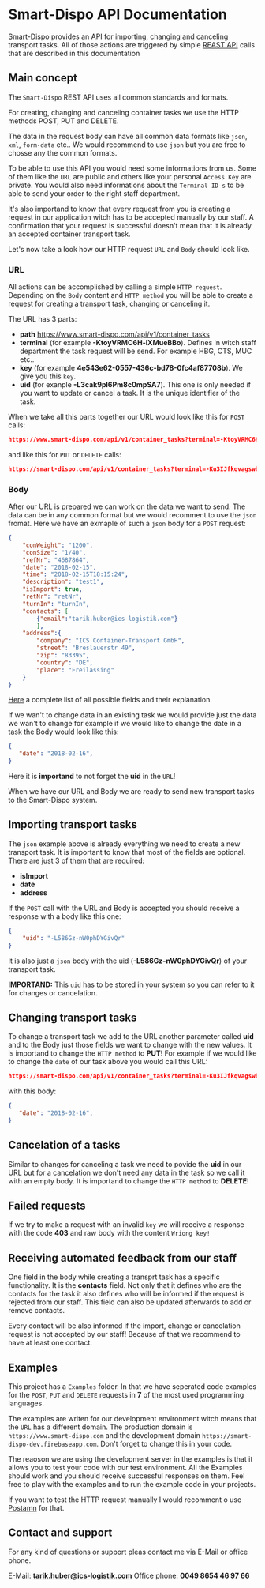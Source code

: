 # Smart-Dispo API Documentation

[Smart-Dispo](https://www.smart-dispo.com/) provides an API for importing, changing and canceling transport tasks. All of those actions are triggered by simple [REAST API](https://de.wikipedia.org/wiki/Representational_State_Transfer) calls that are described in this documentation

## Main concept

The `Smart-Dispo` REST API uses all common standards and formats. 

For creating, changing and canceling container tasks we use the HTTP methods POST, PUT and DELETE.

The data in the request body can have all common data formats like `json`, `xml`, `form-data` etc.. We would recommend to use `json` but you are free to chosse any the common formats.

To be able to use this API you would need some informations from us. Some of them like the `URL` are public and others like your personal `Access Key` are private. You would also need informations about the `Terminal ID-s` to be able to send your order to the right staff department.

It's also importand to know that every request from you is creating a request in our application witch has to be accepted manually by our staff. A confirmation that your request is successful doesn't mean that it is already an accepted container transport task.

Let's now take a look how our HTTP request `URL` and `Body` should look like. 

### URL

All actions can be accomplished by calling a simple `HTTP request`. Depending on the `Body` content and `HTTP method` you will be able to create a request for creating a transport task, changing or canceling it. 

The URL has 3 parts:
* **path** https://www.smart-dispo.com/api/v1/container_tasks
* **terminal** (for example **-KtoyVRMC6H-iXMueBBo**). Defines in witch staff department the task request will be send. For example HBG, CTS, MUC etc..
* **key** (for example **4e543e62-0557-436c-bd78-0fc4af87708b**). We give you this `key`.
* **uid** (for exanple **-L3cak9pl6Pm8c0mpSA7**). This one is only needed if you want to update or cancel a task. It is the unique identifier of the task.

When we take all this parts together our URL would look like this for `POST` calls:

```json
https://www.smart-dispo.com/api/v1/container_tasks?terminal=-KtoyVRMC6H-iXMueBBo&key=-L-exdQpHII42HpYvD3q/4e543e62-0557-436c-bd78-0fc4af87708b
```

and like this for `PUT` or `DELETE` calls:
```json
https://smart-dispo.com/api/v1/container_tasks?terminal=-Ku3IJfkqvagswb450WZ&key=8534c5b8-1bca-4b0f-addc-119a54893618&uid=-L3cak9pl6Pm8c0mpSA7
```


### Body

After our URL is prepared we can work on the data we want to send. The data can be in any common format but we would recomment to use the `json` fromat. Here we have an exmaple of such a `json` body for a `POST` request:

```json
{
    "conWeight": "1200",
    "conSize": "1/40",
    "refNr": "4687864",
    "date": "2018-02-15",
    "time": "2018-02-15T18:15:24",
    "description": "test1",
    "isImport": true,
    "retNr": "retNr",
    "turnIn": "turnIn",
    "contacts": [
    	{"email":"tarik.huber@ics-logistik.com"}
    	],
    "address":{
    	"company": "ICS Container-Transport GmbH",
    	"street": "Breslauerstr 49",
    	"zip": "83395",
    	"country": "DE",
    	"place": "Freilassing"
    }
}
```

[Here](https://github.com/ICS-Logistik/smart-dispo-api-documentation/blob/master/Fields.md) a complete list of all possible fields and their explanation.

If we wan't to change data in an existing task we would provide just the data we wan't to change for example if we would like to change the date in a task the Body would look like this:

```json
{
   "date": "2018-02-16",
}
```
Here it is **importand** to not forget the **uid** in the `URL`!

When we have our URL and Body we are ready to send new transport tasks to the Smart-Dispo system.

## Importing transport tasks

The `json` example above is already everything we need to create a new transport task. It is important to know that most of the fields are optional. There are just 3 of them that are required:
* **isImport**
* **date**
* **address**


If the `POST` call with the URL and Body is accepted you should receive a response with a body like this one:

```json
{
    "uid": "-L586Gz-nW0phDYGivQr"
}
```

It is also just a `json` body with the uid (**-L586Gz-nW0phDYGivQr**) of your transport task. 

**IMPORTAND:** This `uid` has to be stored in your system so you can refer to it for changes or cancelation.

## Changing transport tasks

To change a transport task we add to the URL another parameter called **uid** and to the Body just those fields we want to change with the new values. It is importand to change the `HTTP method` to **PUT**! For example if we would like to change the `date` of our task above you would call this URL:

```json
https://smart-dispo.com/api/v1/container_tasks?terminal=-Ku3IJfkqvagswb450WZ&key=8534c5b8-1bca-4b0f-addc-119a54893618&uid=-L586Gz-nW0phDYGivQr
```

with this body:

```json
{
   "date": "2018-02-16",
}
```

## Cancelation of a tasks

Similar to changes for canceling a task we need to povide the **uid** in our URL but for a cancelation we don't need any data in the task so we call it with an empty body. It is importand to change the `HTTP method` to **DELETE**!


## Failed requests

If we try to make a request with an invalid `key` we will receive a response with the code **403** and raw body with the content `Wriong key!`


## Receiving automated feedback from our staff

One field in the body while creating a transprt task has a specific functionality. It is the **contacts** field. Not only that it defines who are the contacts for the task it also defines who will be informed if the request is rejected from our staff. This field can also be updated afterwards to add or remove contacts.

Every contact will be also informed if the import, change or cancelation request is not accepted by our staff! Because of that we recommend to have at least one contact.

## Examples

This project has a `Examples` folder. In that we have seperated code examples for the `POST`, `PUT` and `DELETE` requests in **7** of the most used programming languages.

The examples are writen for our development environment witch means that the `URL` has a different domain. The production domain is `https://www.smart-dispo.com` and the development domain `https://smart-dispo-dev.firebaseapp.com`. Don't forget to change this in your code. 

The reaoson we are using the development server in the examples is that it allows you to test your code with our test environment. All the Examples should work and you should receive successful responses on them. Feel free to play with the examples and to run the example code in your projects.

If you want to test the HTTP request manually I would recomment o use [Postamn](https://www.getpostman.com/) for that.

## Contact and support

For any kind of questions or support pleas contact me via E-Mail or office phone.

E-Mail: **tarik.huber@ics-logistik.com**
Office phone: **0049 8654 46 97 66**




